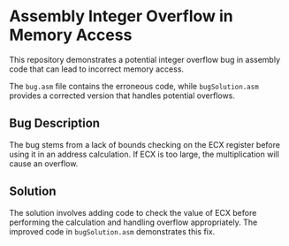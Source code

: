 # Assembly Integer Overflow in Memory Access

This repository demonstrates a potential integer overflow bug in assembly code that can lead to incorrect memory access.

The `bug.asm` file contains the erroneous code, while `bugSolution.asm` provides a corrected version that handles potential overflows.

## Bug Description
The bug stems from a lack of bounds checking on the ECX register before using it in an address calculation. If ECX is too large, the multiplication will cause an overflow.

## Solution
The solution involves adding code to check the value of ECX before performing the calculation and handling overflow appropriately. The improved code in `bugSolution.asm` demonstrates this fix.